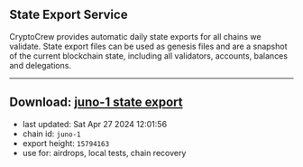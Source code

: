 ## State Export Service
CryptoCrew provides automatic daily state exports for all chains we validate. State export files can be used as genesis files and are a snapshot of the current blockchain state, including all validators, accounts, balances and delegations.

---
**Download: [juno-1 state export](https://dl-eu2.ccvalidators.com/SERVICE/juno/juno-1_export_15794163.json)**
---

- last updated: Sat Apr 27 2024 12:01:56
- chain id: `juno-1`
- export height: `15794163`
- use for: airdrops, local tests, chain recovery
